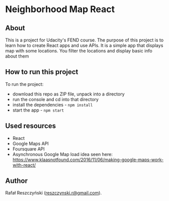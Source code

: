 # Neighborhood Map React

## About
This is a project for Udacity's FEND course. The purpose of this project is to learn how to create React apps and use APIs.
It is a simple app that displays map with some locations. You filter the locations and display basic info about them

## How to run this project
To run the project:
- download this repo as ZIP file, unpack into a directory
- run the console and cd into that directory
- install the dependencies - `npm install`
- start the app - `npm start`


## Used resources
- React
- Google Maps API
- Foursquare API
- Asynchronous Google Map load idea seen here: https://www.klaasnotfound.com/2016/11/06/making-google-maps-work-with-react/

## Author
Rafał Reszczyński (reszczynski.r@gmail.com).